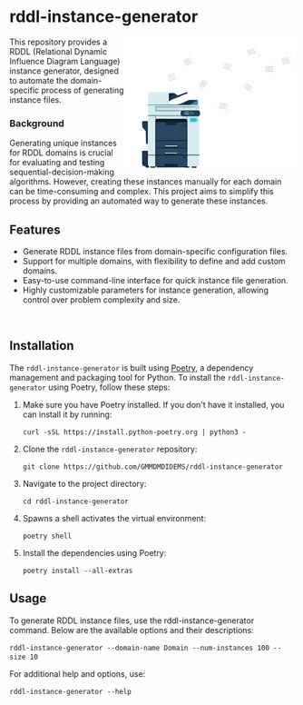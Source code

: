 # rddl-instance-generator
<img align="right" src="docs/icon.png" width="300px">
This repository provides a RDDL (Relational Dynamic Influence Diagram Language) instance generator, designed to automate the domain-specific process of generating instance files.

### Background
Generating unique instances for RDDL domains is crucial for evaluating and testing sequential-decision-making algorithms. However, creating these instances manually for each domain can be time-consuming and complex. This project aims to simplify this process by providing an automated way to generate these instances.


## Features
- Generate RDDL instance files from domain-specific configuration files.
- Support for multiple domains, with flexibility to define and add custom domains.
- Easy-to-use command-line interface for quick instance file generation.
- Highly customizable parameters for instance generation, allowing control over problem complexity and size.

<br clear="right"/>

## Installation
The `rddl-instance-generator` is built using [Poetry](https://python-poetry.org/), a dependency management and packaging tool for Python. To install the `rddl-instance-generator` using Poetry, follow these steps:

1. Make sure you have Poetry installed. If you don't have it installed, you can install it by running:
   ```
   curl -sSL https://install.python-poetry.org | python3 -
   ```

2. Clone the `rddl-instance-generator` repository:
   ```
   git clone https://github.com/GMMDMDIDEMS/rddl-instance-generator
   ```

3. Navigate to the project directory:
   ```
   cd rddl-instance-generator
   ```

4. Spawns a shell activates the virtual environment:
   ```
   poetry shell
   ```

5. Install the dependencies using Poetry:
   ```
   poetry install --all-extras
   ```

## Usage
To generate RDDL instance files, use the rddl-instance-generator command. Below are the available options and their descriptions:
```
rddl-instance-generator --domain-name Domain --num-instances 100 --size 10
```

For additional help and options, use:
```
rddl-instance-generator --help
```

